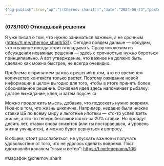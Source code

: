 ```yaml
---
{"dg-publish":true,"up":"[[Chernov sharit]]","date":"2024-06-23","posted":"https://t.me/chernov_sharit/615","modified_at":"2024-09-10T23:00:48+03:00","published_at":"2024-08-15T19:05:00+03:00","dg-path":"/chernov_sharit/2024-06-23 откладывай решения.md","permalink":"/chernov-sharit/2024-06-23-otkladyvaj-resheniya/","dgPassFrontmatter":true}
---
```



### (073/100) Откладывай решения

Я уже писал о том, что нужно заниматься важным, а не срочным (https://t.me/chernov_sharit/531). Сегодня пойдем дальше — обсудим, что и важное иногда стоит откладывать. Сразу исключим из обсуждения неважные решения — здесь с срочностью нужно бороться принципиально. А вот утверждение, что важное не должно быть сделано как можно быстрее, не всегда очевидно.

Проблема с принятием важных решений в том, что со временем количество контекста только растет. Поэтому ожидание новой информации в целом выгодно для того, чтобы в итоге принять более обоснованное решение. Основная идея здесь напоминает рыбалку: долгое выжидание, клев, и затем подсечка.

Можно продолжить мысль, добавив, что подсекать нужно вовремя. Нюанс в том, что жизнь циклична. Например, недавно были низкие ставки ЦБ по всему миру и льготные ипотеки — кто-то успел взять жилье, а кто-то теперь беспокоится из-за 20% ставки. Но пройдут десять лет, ставки снова снизятся (или ты постараешься, и уровень жизни улучшится), и можно будет вернуться к вопросу.

В общем, стоит расслабиться, не упускать важное и получать удовольствие от того, что не удалось сделать вовремя. Пост вдохновлён каналом "язык и ветер": https://t.me/enepomn/106

#марафон   @chernov_sharit
